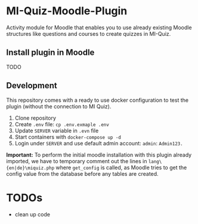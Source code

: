 # MI-Quiz-Moodle-Plugin
Activity module for Moodle that enables you to use already existing Moodle
structures like questions and courses to create quizzes in MI-Quiz.

## Install plugin in Moodle
TODO

## Development

This repository comes with a ready to use docker configuration to test the plugin (without the connection to MI Quiz).
1. Clone repository
2. Create `.env` file: `cp .env.exmaple .env`
3. Update `SERVER` variable in `.evn` file
4. Start containers with `docker-compose up -d`
5. Login under `SERVER` and use default admin account: `admin`: `Admin123.`

**Important:** To perform the initial moodle installation with this plugin already imported, we
have to temporary comment out the lines in `lang\{en|de}\miquiz.php` where `get_config` is called,
as Moodle tries to get the config value from the database before any tables are created.


# TODOs
- clean up code
